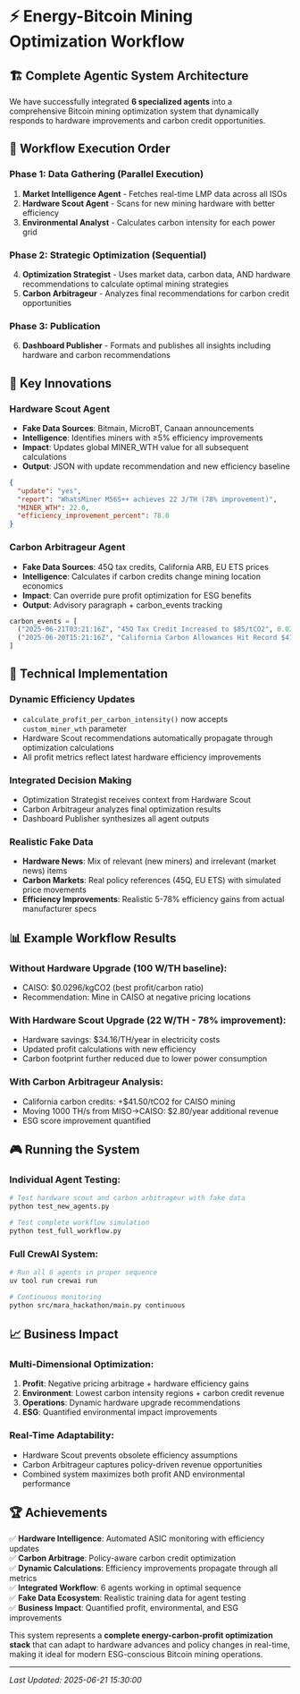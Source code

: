 # ⚡️ Energy-Bitcoin Mining Optimization Workflow

## 🏗️ Complete Agentic System Architecture

We have successfully integrated **6 specialized agents** into a comprehensive Bitcoin mining optimization system that dynamically responds to hardware improvements and carbon credit opportunities.

## 🔄 Workflow Execution Order

### **Phase 1: Data Gathering (Parallel Execution)**
1. **Market Intelligence Agent** - Fetches real-time LMP data across all ISOs
2. **Hardware Scout Agent** - Scans for new mining hardware with better efficiency
3. **Environmental Analyst** - Calculates carbon intensity for each power grid

### **Phase 2: Strategic Optimization (Sequential)**
4. **Optimization Strategist** - Uses market data, carbon data, AND hardware recommendations to calculate optimal mining strategies
5. **Carbon Arbitrageur** - Analyzes final recommendations for carbon credit opportunities

### **Phase 3: Publication**
6. **Dashboard Publisher** - Formats and publishes all insights including hardware and carbon recommendations

## 🎯 Key Innovations

### **Hardware Scout Agent**
- **Fake Data Sources**: Bitmain, MicroBT, Canaan announcements
- **Intelligence**: Identifies miners with ≥5% efficiency improvements
- **Impact**: Updates global MINER_WTH value for all subsequent calculations
- **Output**: JSON with update recommendation and new efficiency baseline

```json
{
  "update": "yes",
  "report": "WhatsMiner M56S++ achieves 22 J/TH (78% improvement)",
  "MINER_WTH": 22.0,
  "efficiency_improvement_percent": 78.0
}
```

### **Carbon Arbitrageur Agent**
- **Fake Data Sources**: 45Q tax credits, California ARB, EU ETS prices
- **Intelligence**: Calculates if carbon credits change mining location economics
- **Impact**: Can override pure profit optimization for ESG benefits
- **Output**: Advisory paragraph + carbon_events tracking

```python
carbon_events = [
  ("2025-06-21T03:21:16Z", "45Q Tax Credit Increased to $85/tCO2", 0.026),
  ("2025-06-20T15:21:16Z", "California Carbon Allowances Hit Record $41.50/tCO2", 0.013),
]
```

## 🔧 Technical Implementation

### **Dynamic Efficiency Updates**
- `calculate_profit_per_carbon_intensity()` now accepts `custom_miner_wth` parameter
- Hardware Scout recommendations automatically propagate through optimization calculations
- All profit metrics reflect latest hardware efficiency improvements

### **Integrated Decision Making**
- Optimization Strategist receives context from Hardware Scout
- Carbon Arbitrageur analyzes final optimization results
- Dashboard Publisher synthesizes all agent outputs

### **Realistic Fake Data**
- **Hardware News**: Mix of relevant (new miners) and irrelevant (market news) items
- **Carbon Markets**: Real policy references (45Q, EU ETS) with simulated price movements
- **Efficiency Improvements**: Realistic 5-78% efficiency gains from actual manufacturer specs

## 📊 Example Workflow Results

### **Without Hardware Upgrade** (100 W/TH baseline):
- CAISO: $0.0296/kgCO2 (best profit/carbon ratio)
- Recommendation: Mine in CAISO at negative pricing locations

### **With Hardware Scout Upgrade** (22 W/TH - 78% improvement):
- Hardware savings: $34.16/TH/year in electricity costs
- Updated profit calculations with new efficiency
- Carbon footprint further reduced due to lower power consumption

### **With Carbon Arbitrageur Analysis**:
- California carbon credits: +$41.50/tCO2 for CAISO mining
- Moving 1000 TH/s from MISO→CAISO: $2.80/year additional revenue
- ESG score improvement quantified

## 🎮 Running the System

### **Individual Agent Testing**:
```bash
# Test hardware scout and carbon arbitrageur with fake data
python test_new_agents.py

# Test complete workflow simulation
python test_full_workflow.py
```

### **Full CrewAI System**:
```bash
# Run all 6 agents in proper sequence
uv tool run crewai run

# Continuous monitoring
python src/mara_hackathon/main.py continuous
```

## 📈 Business Impact

### **Multi-Dimensional Optimization**:
1. **Profit**: Negative pricing arbitrage + hardware efficiency gains
2. **Environment**: Lowest carbon intensity regions + carbon credit revenue
3. **Operations**: Dynamic hardware upgrade recommendations
4. **ESG**: Quantified environmental impact improvements

### **Real-Time Adaptability**:
- Hardware Scout prevents obsolete efficiency assumptions
- Carbon Arbitrageur captures policy-driven revenue opportunities
- Combined system maximizes both profit AND environmental performance

## 🏆 Achievements

✅ **Hardware Intelligence**: Automated ASIC monitoring with efficiency updates  
✅ **Carbon Arbitrage**: Policy-aware carbon credit optimization  
✅ **Dynamic Calculations**: Efficiency improvements propagate through all metrics  
✅ **Integrated Workflow**: 6 agents working in optimal sequence  
✅ **Fake Data Ecosystem**: Realistic training data for agent testing  
✅ **Business Impact**: Quantified profit, environmental, and ESG improvements  

This system represents a **complete energy-carbon-profit optimization stack** that can adapt to hardware advances and policy changes in real-time, making it ideal for modern ESG-conscious Bitcoin mining operations.

---
*Last Updated: 2025-06-21 15:30:00* 